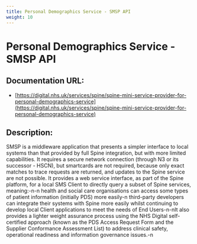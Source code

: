 ```yaml
---
title: Personal Demographics Service - SMSP API
weight: 10
---
```


# Personal Demographics Service - SMSP API

## Documentation URL:
 - [https://digital.nhs.uk/services/spine/spine-mini-service-provider-for-personal-demographics-service](https://digital.nhs.uk/services/spine/spine-mini-service-provider-for-personal-demographics-service)

## Description:
SMSP is a middleware application that presents a simpler interface to local systems than that provided by full Spine integration, but with more limited capabilities. It requires a secure network connection (through N3 or its successor - HSCN), but smartcards are not required, because only exact matches to trace requests are returned, and updates to the Spine service are not possible.  It provides a web service interface, as part of the Spine platform, for a local SMS Client to directly query a subset of Spine services, meaning:-n-n    health and social care organisations can access some types of patient information (initially PDS) more easily-n    third-party developers can integrate their systems with Spine more easily whilst continuing to develop local Client applications to meet the needs of End Users-n-nIt also provides a lighter weight assurance process using the NHS Digital self-certified approach (known as the PDS Access Request Form and the  Supplier Conformance Assessment List) to address clinical safety, operational readiness and information governance issues.-n

